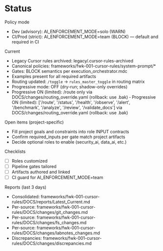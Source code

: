 # Status

Policy mode
- Dev (advisory): AI_ENFORCEMENT_MODE=solo (WARN)
- CI/Prod (strict): AI_ENFORCEMENT_MODE=team (BLOCK) — default and required in CI

Current
- Legacy Cursor rules archived: legacy/.cursor-rules-archived
- Canonical policies: frameworks/fwk-001-cursor-rules/system-prompt/*
- Gates: BLOCK semantics per execution_orchestrator.mdc
- Examples present for all required artifacts
- Routing updated: `/toggle` → `rules_master_toggle` in routing matrix
- Progressive mode: OFF (dry-run; shadow-only overrides)
- Progressive ON (limited): /route only via DOCS/changes/routing_override.yaml (rollback: use .bak)
‑ Progressive ON (limited): ['/route', '/status', '/health', '/observe', '/alert', '/benchmark', '/analyze', '/review', '/validate_docs'] via DOCS/changes/routing_override.yaml (rollback: use .bak)

Open items (project-specific)
- Fill project goals and constraints into role INPUT contracts
- Confirm required_inputs per gate match project artifacts
- Decide optional roles to enable (security_ai, data_ai, etc.)

Checklists
- [ ] Roles customized
- [ ] Pipeline gates tailored
- [ ] Artifacts authored and linked
- [ ] CI guard for AI_ENFORCEMENT_MODE=team

Reports (last 3 days)
- Consolidated: frameworks/fwk-001-cursor-rules/DOCS/reports/Latest_Current.md
- Per-source: frameworks/fwk-001-cursor-rules/DOCS/changes/git_changes.md
- Per-source: frameworks/fwk-001-cursor-rules/DOCS/changes/fs_changes.md
- Per-source: frameworks/fwk-001-cursor-rules/DOCS/changes/labnotes_changes.md
- Discrepancies: frameworks/fwk-001-cursor-rules/DOCS/changes/discrepancies.md
